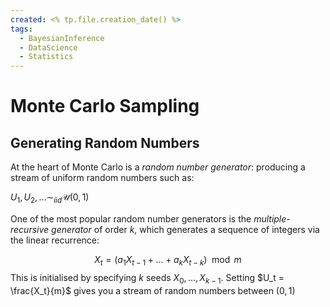```yaml
---
created: <% tp.file.creation_date() %>
tags:
  - BayesianInference
  - DataScience
  - Statistics
---
```


# Monte Carlo Sampling

## Generating Random Numbers

At the heart of Monte Carlo is a *random number generator*: producing a stream of uniform random numbers such as:

$U_1, U_2, \dots \sim_{iid} \mathcal{U}(0,1)$

One of the most popular random number generators is the *multiple-recursive generator* of order $k$, which generates a sequence of integers via the linear recurrence:

$$X_t = (a_1X_{t-1} + \dots + a_kX_{t-k})\mod m$$
This is initialised by specifying $k$ seeds $X_0, \dots, X_{k-1}$. Setting $U_t = \frac{X_t}{m}$ gives you a stream of random numbers between $(0,1)$
